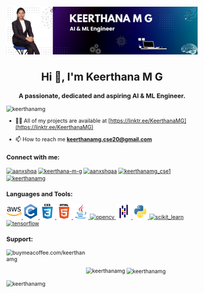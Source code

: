 ![logo](https://github.com/keerthanamg/keerthanamg/blob/main/LinkedIn%20%26%20Github%20Banner.png)
<h1 align="center">Hi 👋, I'm Keerthana M G</h1>
<h3 align="center">A passionate, dedicated and aspiring AI & ML Engineer.</h3>

<p align="left"> <img src="https://komarev.com/ghpvc/?username=keerthanamg&label=Profile%20views&color=0e75b6&style=flat" alt="keerthanamg" /> </p>

- 👨‍💻 All of my projects are available at [https://linktr.ee/KeerthanaMG](https://linktr.ee/KeerthanaMG)

- 📫 How to reach me **keerthanamg.cse20@gmail.com**

<h3 align="left">Connect with me:</h3>
<p align="left">
<a href="https://twitter.com/aanxshqa" target="blank"><img align="center" src="https://raw.githubusercontent.com/rahuldkjain/github-profile-readme-generator/master/src/images/icons/Social/twitter.svg" alt="aanxshqa" height="30" width="40" /></a>
<a href="https://linkedin.com/in/keerthana-m-g" target="blank"><img align="center" src="https://raw.githubusercontent.com/rahuldkjain/github-profile-readme-generator/master/src/images/icons/Social/linked-in-alt.svg" alt="keerthana-m-g" height="30" width="40" /></a>
<a href="https://instagram.com/aanxshqaa" target="blank"><img align="center" src="https://raw.githubusercontent.com/rahuldkjain/github-profile-readme-generator/master/src/images/icons/Social/instagram.svg" alt="aanxshqaa" height="30" width="40" /></a>
<a href="https://www.hackerrank.com/keerthanamg_cse1" target="blank"><img align="center" src="https://raw.githubusercontent.com/rahuldkjain/github-profile-readme-generator/master/src/images/icons/Social/hackerrank.svg" alt="keerthanamg_cse1" height="30" width="40" /></a>
<a href="https://www.leetcode.com/keerthanamg" target="blank"><img align="center" src="https://raw.githubusercontent.com/rahuldkjain/github-profile-readme-generator/master/src/images/icons/Social/leet-code.svg" alt="keerthanamg" height="30" width="40" /></a>
</p>

<h3 align="left">Languages and Tools:</h3>
<p align="left"> <a href="https://aws.amazon.com" target="_blank" rel="noreferrer"> <img src="https://raw.githubusercontent.com/devicons/devicon/master/icons/amazonwebservices/amazonwebservices-original-wordmark.svg" alt="aws" width="40" height="40"/> </a> <a href="https://www.cprogramming.com/" target="_blank" rel="noreferrer"> <img src="https://raw.githubusercontent.com/devicons/devicon/master/icons/c/c-original.svg" alt="c" width="40" height="40"/> </a> <a href="https://www.w3schools.com/css/" target="_blank" rel="noreferrer"> <img src="https://raw.githubusercontent.com/devicons/devicon/master/icons/css3/css3-original-wordmark.svg" alt="css3" width="40" height="40"/> </a> <a href="https://www.w3.org/html/" target="_blank" rel="noreferrer"> <img src="https://raw.githubusercontent.com/devicons/devicon/master/icons/html5/html5-original-wordmark.svg" alt="html5" width="40" height="40"/> </a> <a href="https://www.java.com" target="_blank" rel="noreferrer"> <img src="https://raw.githubusercontent.com/devicons/devicon/master/icons/java/java-original.svg" alt="java" width="40" height="40"/> </a> <a href="https://opencv.org/" target="_blank" rel="noreferrer"> <img src="https://www.vectorlogo.zone/logos/opencv/opencv-icon.svg" alt="opencv" width="40" height="40"/> </a> <a href="https://pandas.pydata.org/" target="_blank" rel="noreferrer"> <img src="https://raw.githubusercontent.com/devicons/devicon/2ae2a900d2f041da66e950e4d48052658d850630/icons/pandas/pandas-original.svg" alt="pandas" width="40" height="40"/> </a> <a href="https://www.python.org" target="_blank" rel="noreferrer"> <img src="https://raw.githubusercontent.com/devicons/devicon/master/icons/python/python-original.svg" alt="python" width="40" height="40"/> </a> <a href="https://scikit-learn.org/" target="_blank" rel="noreferrer"> <img src="https://upload.wikimedia.org/wikipedia/commons/0/05/Scikit_learn_logo_small.svg" alt="scikit_learn" width="40" height="40"/> </a> <a href="https://www.tensorflow.org" target="_blank" rel="noreferrer"> <img src="https://www.vectorlogo.zone/logos/tensorflow/tensorflow-icon.svg" alt="tensorflow" width="40" height="40"/> </a> </p>

<h3 align="left">Support:</h3>
<p><a href="https://www.buymeacoffee.com/buymeacoffee.com/keerthanamg"> <img align="left" src="https://cdn.buymeacoffee.com/buttons/v2/default-yellow.png" height="50" width="210" alt="buymeacoffee.com/keerthanamg" /></a></p><br><br>

<p><img align="left" src="https://github-readme-stats.vercel.app/api/top-langs?username=keerthanamg&show_icons=true&locale=en&layout=compact" alt="keerthanamg" /></p>

<p>&nbsp;<img align="center" src="https://github-readme-stats.vercel.app/api?username=keerthanamg&show_icons=true&locale=en" alt="keerthanamg" /></p>

<p><img align="center" src="https://github-readme-streak-stats.herokuapp.com/?user=keerthanamg&" alt="keerthanamg" /></p>
